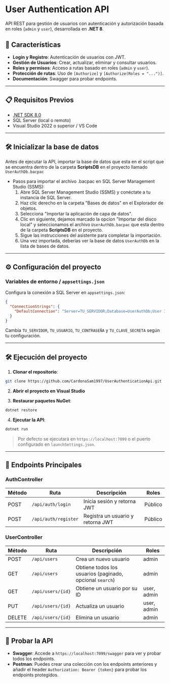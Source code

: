 ﻿# User Authentication API

API REST para gestión de usuarios con autenticación y autorización basada en roles (`admin` y `user`), desarrollada en **.NET 8**.

## 🚀 Características

* **Login y Registro**: Autenticación de usuarios con JWT.
* **Gestión de Usuarios**: Crear, actualizar, eliminar y consultar usuarios.
* **Roles y permisos**: Acceso a rutas basado en roles (`admin` y `user`).
* **Protección de rutas**: Uso de `[Authorize]` y `[Authorize(Roles = "...")]`.
* **Documentación**: Swagger para probar endpoints.

---

## 📋 Requisitos Previos

* [.NET SDK 8.0](https://dotnet.microsoft.com/en-us/download)
* SQL Server (local o remoto)
* Visual Studio 2022 o superior / VS Code

---


## 🛠️ Inicializar la base de datos

Antes de ejecutar la API, importar la base de datos que esta en el script que se encuentra
dentro de la carpeta **ScriptsDB** en el proyecto llamado `UserAuthDb.bacpac`

- Pasos para importar el archivo .bacpac en SQL Server Management Studio (SSMS):
  1. Abre SQL Server Management Studio (SSMS) y conéctate a tu instancia de SQL Server.
  2. Haz clic derecho en la carpeta "Bases de datos" en el Explorador de objetos.
  3. Selecciona "Importar la aplicación de capa de datos".
  4. Clic en siguiente, dejamos marcado la opcion "Importar del disco local" y seleccionamos el archivo `UserAuthDb.bacpac` que esta dentro de la carpeta **ScriptsDB** en el proyecto.
  5. Sigue las instrucciones del asistente para completar la importación.
  6. Una vez importada, deberías ver la base de datos `UserAuthDb` en la lista de bases de datos.


---

## ⚙️ Configuración del proyecto

### Variables de entorno / `appsettings.json`

Configura la conexión a SQL Server en `appsettings.json`:

```json
{
  "ConnectionStrings": {
    "DefaultConnection": "Server=TU_SERVIDOR;Database=UserAuthDb;User Id=TU_USUARIO;Password=TU_CONTRASEÑA;"
  } 
}
```

Cambia `TU_SERVIDOR`, `TU_USUARIO`, `TU_CONTRASEÑA` y `TU_CLAVE_SECRETA` según tu configuración.

---

## 🛠️ Ejecución del proyecto

1. **Clonar el repositorio**:

```bash
git clone https://github.com/CardonaSam1997/UserAuthenticationApi.git
```

2. **Abrir el proyecto en Visual Studio**

3. **Restaurar paquetes NuGet**:

```bash
dotnet restore
```

4. **Ejecutar la API**:

```bash
dotnet run
```

> Por defecto se ejecutará en `https://localhost:7099` o el puerto configurado en `launchSettings.json`.

---

## 📌 Endpoints Principales

### AuthController

| Método | Ruta                 | Descripción                       | Roles   |
| ------ | -------------------- | --------------------------------- | ------- |
| POST   | `/api/auth/login`    | Inicia sesión y retorna JWT       | Público |
| POST   | `/api/auth/register` | Registra un usuario y retorna JWT | Público |

### UserController

| Método | Ruta              | Descripción                                              | Roles       |
| ------ | ----------------- | -------------------------------------------------------- | ----------- |
| POST   | `/api/users`      | Crea un nuevo usuario                                    | admin       |
| GET    | `/api/users`      | Obtiene todos los usuarios (paginado, opcional `search`) | admin       |
| GET    | `/api/users/{id}` | Obtiene un usuario por su ID                             | user, admin |
| PUT    | `/api/users/{id}` | Actualiza un usuario                                     | user, admin |
| DELETE | `/api/users/{id}` | Elimina un usuario                                       | admin       |

---

## 🧪 Probar la API

* **Swagger**: Accede a `https://localhost:7099/swagger` para ver y probar todos los endpoints.
* **Postman**: Puedes crear una colección con los endpoints anteriores y añadir el header `Authorization: Bearer {token}` para probar los endpoints protegidos.
